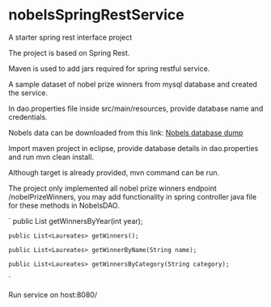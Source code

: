 # nobelsSpringRestService
A starter spring rest interface project

The project is based on Spring Rest.

Maven is used to add jars required for spring restful service.

A sample dataset of nobel prize winners from mysql database and created the service.

<p>In dao.properties file inside src/main/resources, provide database name and credentials.</p>

Nobels data can be downloaded from this link: <a href="https://github.com/venkatsgithub1/nobels_mysql_dump">Nobels database dump</a>

<p>Import maven project in eclipse, provide database details in dao.properties and run mvn clean install.</p>
<p>Although target is already provided, mvn command can be run.</p>

<p>The project only implemented all nobel prize winners endpoint /nobelPrizeWinners, you may add functionality in spring controller java file for these methods in NobelsDAO.</p>
  
`
  public List<Laureates> getWinnersByYear(int year);

	public List<Laureates> getWinners();

	public List<Laureates> getWinnerByName(String name);

	public List<Laureates> getWinnersByCategory(String category);
`

<p>Run service on host:8080/<end-point in controller java file></p>
